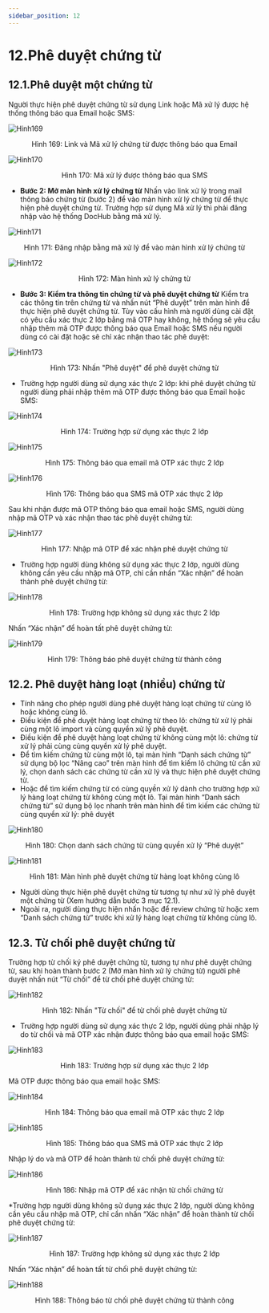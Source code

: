 ```yaml
---
sidebar_position: 12
---
```


# 12.Phê duyệt chứng từ
## 12.1.Phê duyệt một chứng từ
Người thực hiện phê duyệt chứng từ sử dụng Link hoặc Mã xử lý được hệ thống thông báo qua Email hoặc SMS:

![Hinh169](./image/Phe1.png)

<center>Hình 169: Link và Mã xử lý chứng từ được thông báo qua Email</center>

![Hinh170](./image/Phe2.png)

<center>Hình 170: Mã xử lý được thông báo qua SMS</center>

* **Bước 2: Mở màn hình xử lý chứng từ**
Nhấn vào link xử lý trong mail thông báo chứng từ (bước 2) để vào màn hình xử lý chứng từ để thực hiện phê duyệt chứng từ. 
Trường hợp sử dụng Mã xử lý thì phải đăng nhập vào hệ thống DocHub bằng mã xử lý.

![Hinh171](./image/Phe3.png)

<center>Hình 171: Đăng nhập bằng mã xử lý để vào màn hình xử lý chứng từ</center>

![Hinh172](./image/Phe4.png)

<center>Hình 172: Màn hình xử lý chứng từ</center>

* **Bước 3: Kiểm tra thông tin chứng từ và phê duyệt chứng từ**
Kiểm tra các thông tin trên chứng từ và nhấn nút “Phê duyệt” trên màn hình để thực hiện phê duyệt chứng từ. Tùy vào cấu hình mà người dùng cài đặt có yêu cầu xác thực 2 lớp bằng mã OTP hay không, hệ thống sẽ yêu cầu nhập thêm mã OTP được thông báo qua Email hoặc SMS nếu người dùng có cài đặt hoặc sẽ chỉ xác nhận thao tác phê duyệt:

![Hinh173](./image/Phe5.png)

<center>Hình 173: Nhấn "Phê duyệt" để phê duyệt chứng từ</center>


* Trường hợp người dùng sử dụng xác thực 2 lớp: khi phê duyệt chứng từ người dùng phải nhập thêm mã OTP được thông báo qua Email hoặc SMS:

![Hinh174](./image/Phe6.png)

<center>Hình 174: Trường hợp sử dụng xác thực 2 lớp</center>

![Hinh175](./image/Phe7.png)

<center>Hình 175: Thông báo qua email mã OTP xác thực 2 lớp</center>

![Hinh176](./image/Phe8.png)

<center>Hình 176: Thông báo qua SMS mã OTP xác thực 2 lớp</center>

Sau khi nhận được mã OTP thông báo qua email hoặc SMS, người dùng nhập mã OTP và xác nhận thao tác phê duyệt chứng từ:

![Hinh177](./image/Phe9.png)

<center>Hình 177: Nhập mã OTP để xác nhận phê duyệt chứng từ</center>

* Trường hợp người dùng không sử dụng xác thực 2 lớp, người dùng không cần yêu cầu nhập mã OTP, chỉ cần nhấn “Xác nhận” để hoàn thành phê duyệt chứng từ:

![Hinh178](./image/Phe10.png)

<center>Hình 178: Trường hợp không sử dụng xác thực 2 lớp</center>
	
Nhấn “Xác nhận” để hoàn tất phê duyệt chứng từ:

![Hinh179](./image/Phe11.png)

<center>Hình 179: Thông báo phê duyệt chứng từ thành công</center>


## 12.2. Phê duyệt hàng loạt (nhiều) chứng từ
- Tính năng cho phép người dùng phê duyệt hàng loạt chứng từ cùng lô hoặc không cùng lô.
- Điều kiện để phê duyệt hàng loạt chứng từ theo lô: chứng từ xử lý phải cùng một lô import và cùng quyền xử lý phê duyệt.
- Điều kiện để phê duyệt hàng loạt chứng từ không cùng một lô: chứng từ xử lý phải cùng cùng quyền xử lý phê duyệt.
- Để tìm kiếm chứng từ cùng một lô, tại màn hình “Danh sách chứng từ” sử dụng bộ lọc “Nâng cao” trên màn hình để tìm kiếm lô chứng từ cần xử lý, chọn danh sách các chứng từ cần xử lý và thực hiện phê duyệt chứng từ.
- Hoặc để tìm kiếm chứng từ có cùng quyền xử lý dành cho trường hợp xử lý hàng loạt chứng từ không cùng một lô. Tại màn hình “Danh sách chứng từ” sử dụng bộ lọc nhanh trên màn hình để tìm kiếm các chứng từ cùng quyền xử lý: phê duyệt

![Hinh180](./image/Phe12.png)

<center>Hình 180: Chọn danh sách chứng từ cùng quyền xử lý “Phê duyệt”</center>

![Hinh181](./image/Phe13.png)

<center>Hình 181: Màn hình phê duyệt chứng từ hàng loạt không cùng lô</center>

- Người dùng thực hiện phê duyệt chứng từ tương tự như xử lý phê duyệt một chứng từ (Xem hướng dẫn bước 3 mục 12.1).
- Ngoài ra, người dùng thực hiện nhấn hoặc để review chứng từ hoặc xem “Danh sách chứng từ” trước khi xử lý hàng loạt chứng từ không cùng lô.
## 12.3. Từ chối phê duyệt chứng từ
Trường hợp từ chối ký phê duyệt chứng từ, tương tự như phê duyệt chứng từ, sau khi hoàn thành bước 2 (Mở màn hình xử lý chứng từ) người phê duyệt nhấn nút “Từ chối” để từ chối phê duyệt chứng từ:

![Hinh182](./image/Phe14.png)

<center>Hình 182: Nhấn "Từ chối" để từ chối phê duyệt chứng từ</center>

* Trường hợp người dùng sử dụng xác thực 2 lớp, người dùng phải nhập lý do từ chối và mã OTP xác nhận được thông báo qua email hoặc SMS:

![Hinh183](./image/Phe15.png)

<center>Hình 183: Trường hợp sử dụng xác thực 2 lớp</center>

Mã OTP được thông báo qua email hoặc SMS:

![Hinh184](./image/Phe17.png)

<center>Hình 184: Thông báo qua email mã OTP xác thực 2 lớp</center>

![Hinh185](./image/Phe18.png)

<center>Hình 185: Thông báo qua SMS mã OTP xác thực 2 lớp</center>

Nhập lý do và mã OTP để hoàn thành từ chối phê duyệt chứng từ:

![Hinh186](./image/Phe19.png)

<center>Hình 186: Nhập mã OTP để xác nhận từ chối chứng từ</center>

*Trường hợp người dùng không sử dụng xác thực 2 lớp, người dùng không cần yêu cầu nhập mã OTP, chỉ cần nhấn “Xác nhận” để hoàn thành từ chối phê duyệt chứng từ:

![Hinh187](./image/Phe20.png)

<center>Hình 187: Trường hợp không sử dụng xác thực 2 lớp</center>

Nhấn “Xác nhận” để hoàn tất từ chối phê duyệt chứng từ:

![Hinh188](./image/Phe21.png)

<center>Hình 188: Thông báo từ chối phê duyệt chứng từ thành công</center>